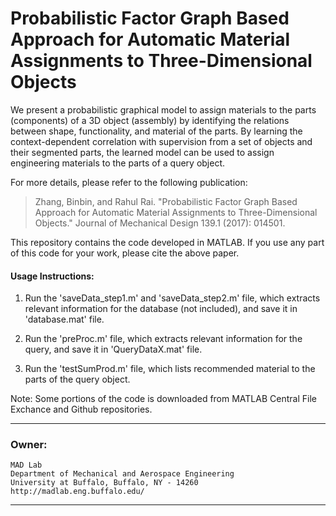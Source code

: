 # Probabilistic Factor Graph Based Approach for Automatic Material Assignments to Three-Dimensional Objects

We present a probabilistic graphical model to assign materials to the parts (components) of a 3D object (assembly) by identifying the relations between shape, functionality, and material of the parts. By learning the context-dependent correlation with supervision from a set of objects and their segmented parts, the learned model can be used to assign engineering materials to the parts of a query object. 

For more details, please refer to the following publication:
> Zhang, Binbin, and Rahul Rai. "Probabilistic Factor Graph Based Approach for Automatic Material Assignments to Three-Dimensional Objects." Journal of Mechanical Design 139.1 (2017): 014501.

This repository contains the code developed in MATLAB. If you use any part of this code for your work, please cite the above paper.

#### Usage Instructions:
1. Run the 'saveData_step1.m' and 'saveData_step2.m' file, which extracts relevant information for the database (not included), and save it in 'database.mat' file.

2. Run the 'preProc.m' file, which extracts relevant information for the query, and save it in 'QueryDataX.mat' file.

3. Run the 'testSumProd.m' file, which lists recommended material to the parts of the query object.

Note: Some portions of the code is downloaded from MATLAB Central File Exchance and Github repositories.

*****************************************************************
### Owner:
	MAD Lab
	Department of Mechanical and Aerospace Engineering
	University at Buffalo, Buffalo, NY - 14260
	http://madlab.eng.buffalo.edu/
*****************************************************************